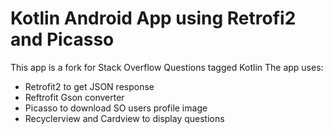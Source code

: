 # Kotlin Android App using Retrofi2 and Picasso
This app is a fork for Stack Overflow Questions tagged Kotlin
The app uses:
- Retrofit2 to get JSON response
- Reftrofit Gson converter
- Picasso to download SO users profile image
- Recyclerview and Cardview to display questions 